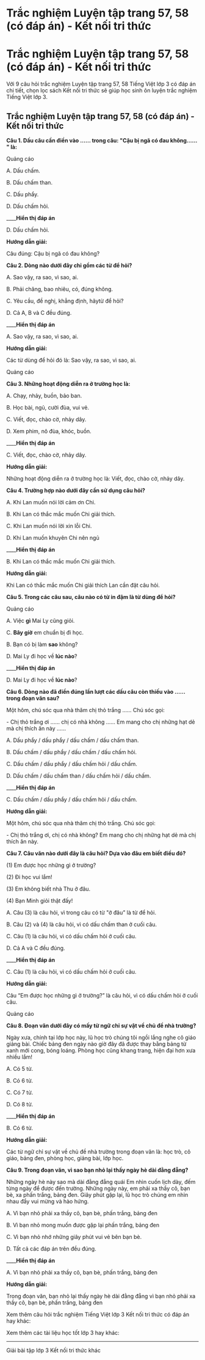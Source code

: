# Trắc nghiệm Luyện tập trang 57, 58 (có đáp án) - Kết nối tri thức

# Trắc nghiệm Luyện tập trang 57, 58 (có đáp án) - Kết nối tri thức

Với 9 câu hỏi trắc nghiệm Luyện tập trang 57, 58 Tiếng Việt lớp 3 có đáp án chi tiết, chọn lọc sách Kết nối tri thức sẽ giúp học sinh ôn luyện trắc nghiệm Tiếng Việt lớp 3.

## Trắc nghiệm Luyện tập trang 57, 58 (có đáp án) - Kết nối tri thức

**Câu 1. Dấu câu cần điền vào …… trong câu: "Cậu bị ngã có đau không…… " là:**

Quảng cáo

A. Dấu chấm.

B. Dấu chấm than.

C. Dấu phẩy.

D. Dấu chấm hỏi.

____**Hiển thị đáp án**

D. Dấu chấm hỏi.

**Hướng dẫn giải:**

Câu đúng: Cậu bị ngã có đau không?

**Câu 2. Dòng nào dưới đây chỉ gồm các từ để hỏi?**

A. Sao vậy, ra sao, vì sao, ai.

B. Phải chăng, bao nhiêu, có, đúng không.

C. Yêu cầu, đề nghị, khẳng định, hãytừ để hỏi?

D. Cả A, B và C đều đúng.

____**Hiển thị đáp án**

A. Sao vậy, ra sao, vì sao, ai.

**Hướng dẫn giải:**

Các từ dùng để hỏi đó là: Sao vậy, ra sao, vì sao, ai.

Quảng cáo

**Câu 3. Những hoạt động diễn ra ở trường học là:**

A. Chạy, nhảy, buồn, bảo ban.

B. Học bài, ngủ, cười đùa, vui vẻ.

C. Viết, đọc, chào cờ, nhảy dây.

D. Xem phim, nô đùa, khóc, buồn.

____**Hiển thị đáp án**

C. Viết, đọc, chào cờ, nhảy dây.

**Hướng dẫn giải:**

Những hoạt động diễn ra ở trường học là: Viết, đọc, chào cờ, nhảy dây.

**Câu 4. Trường hợp nào dưới đây cần sử dụng câu hỏi?**

A. Khi Lan muốn nói lời cảm ơn Chi.

B. Khi Lan có thắc mắc muốn Chi giải thích.

C. Khi Lan muốn nói lời xin lỗi Chi.

D. Khi Lan muốn khuyên Chi nên ngủ

____**Hiển thị đáp án**

B. Khi Lan có thắc mắc muốn Chi giải thích.

**Hướng dẫn giải:**

Khi Lan có thắc mắc muốn Chi giải thích Lan cần đặt câu hỏi.

**Câu 5. Trong các câu sau, câu nào có từ in đậm là từ dùng để hỏi?**

Quảng cáo

A. Việc **gì** Mai Ly cũng giỏi.

C. **Bây giờ** em chuẩn bị đi học.

B. Bạn có bị làm **sao** không?

D. Mai Ly đi học về **lúc nào**?

____**Hiển thị đáp án**

D. Mai Ly đi học về **lúc nào**?

**Câu 6. Dòng nào đã điền đúng lần lượt các dấu câu còn thiếu vào …… trong đoạn văn sau?**

Một hôm, chú sóc qua nhà thăm chị thỏ trắng …… Chú sóc gọi:

\- Chị thỏ trắng ơi …… chị có nhà không …… Em mang cho chị những hạt dẻ mà chị thích ăn này ……

A. Dấu phẩy / dấu phẩy / dấu chấm / dấu chấm than.

B. Dấu chấm / dấu phẩy / dấu chấm / dấu chấm hỏi.

C. Dấu chấm / dấu phẩy / dấu chấm hỏi / dấu chấm.

D. Dấu chấm / dấu chấm than / dấu chấm hỏi / dấu chấm.

____**Hiển thị đáp án**

C. Dấu chấm / dấu phẩy / dấu chấm hỏi / dấu chấm.

**Hướng dẫn giải:**

Một hôm, chú sóc qua nhà thăm chị thỏ trắng. Chú sóc gọi:

\- Chị thỏ trắng ơi, chị có nhà không? Em mang cho chị những hạt dẻ mà chị thích ăn này.

**Câu 7. Câu văn nào dưới đây là câu hỏi? Dựa vào đâu em biết điều đó?**

(1) Em được học những gì ở trường?

(2) Đi học vui lắm!

(3) Em không biết nhà Thu ở đâu.

(4) Bạn Minh giỏi thật đấy!

A. Câu (3) là câu hỏi, vì trong câu có từ "ở đâu” là từ để hỏi.

B. Câu (2) và (4) là câu hỏi, vì có dấu chấm than ở cuối câu.

C. Câu (1) là câu hỏi, vì có dấu chấm hỏi ở cuối câu.

D. Cả A và C đều đúng.

____**Hiển thị đáp án**

C. Câu (1) là câu hỏi, vì có dấu chấm hỏi ở cuối câu.

**Hướng dẫn giải:**

Câu “Em được học những gì ở trường?” là câu hỏi, vì có dấu chấm hỏi ở cuối câu.

Quảng cáo

**Câu 8. Đoạn văn dưới đây có mấy từ ngữ chỉ sự vật về chủ đề nhà trường?**

Ngày xưa, chính tại lớp học này, lũ học trò chúng tôi ngồi lắng nghe cô giáo giảng bài. Chiếc bảng đen ngày nào giờ đây đã được thay bằng bảng từ xanh mới cong, bóng loáng. Phòng học cũng khang trang, hiện đại hơn xưa nhiều lắm!

A. Có 5 từ.

B. Có 6 từ.

C. Có 7 từ.

D. Có 8 từ.

____**Hiển thị đáp án**

B. Có 6 từ.

**Hướng dẫn giải:**

Các từ ngữ chỉ sự vật về chủ đề nhà trường trong đoạn văn là: học trò, cô giáo, bảng đen, phòng học, giảng bài, lớp học.

**Câu 9. Trong đoạn văn, vì sao bạn nhỏ lại thấy ngày hè dài đằng đẵng?**

Những ngày hè này sao mà dài đằng đẳng quái Em nhìn cuốn lịch dày, đếm từng ngày để được đến trường. Những ngày này, em phải xa thầy cô, bạn bè, xa phấn trắng, bảng đen. Giây phút gặp lại, lũ học trò chúng em nhìn nhau đầy vui mừng và hào hứng.

A. Vì bạn nhỏ phải xa thầy cô, bạn bè, phấn trắng, bảng đen

B. Vì bạn nhỏ mong muốn được gặp lại phấn trắng, bảng đen

C. Vì bạn nhỏ nhớ những giây phút vui vẻ bên bạn bè.

D. Tất cả các đáp án trên đều đúng.

____**Hiển thị đáp án**

A. Vì bạn nhỏ phải xa thầy cô, bạn bè, phấn trắng, bảng đen

**Hướng dẫn giải:**

Trong đoạn văn, bạn nhỏ lại thấy ngày hè dài đằng đẵng vì bạn nhỏ phải xa thầy cô, bạn bè, phấn trắng, bảng đen

Xem thêm câu hỏi trắc nghiệm Tiếng Việt lớp 3 Kết nối tri thức có đáp án hay khác:

Xem thêm các tài liệu học tốt lớp 3 hay khác:

* * *

Giải bài tập lớp 3 Kết nối tri thức khác
